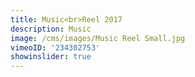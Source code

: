 ```yaml
---
title: Music<br>Reel 2017
description: Music
image: /cms/images/Music Reel Small.jpg
vimeoID: '234302753'
showinslider: true
---
```






























